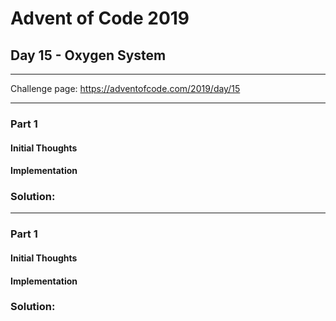 # Advent of Code 2019
## Day 15 - Oxygen System
---
Challenge page: https://adventofcode.com/2019/day/15

---
### Part 1
#### Initial Thoughts
#### Implementation
### Solution:
---
### Part 1
#### Initial Thoughts
#### Implementation
### Solution:
